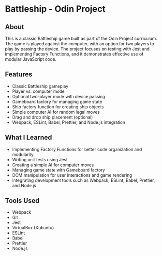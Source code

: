 # Battleship - Odin Project

## About

This is a classic Battleship game built as part of the Odin Project curriculum. The game is played against the computer, with an option for two players to play by passing the device. The project focuses on testing with Jest and implementing Factory Functions, and it demonstrates effective use of modular JavaScript code.

## Features

- Classic Battleship gameplay
- Player vs. computer mode
- Optional two-player mode with device passing
- Gameboard factory for managing game state
- Ship factory function for creating ship objects
- Simple computer AI for random legal moves
- Drag and drop ship placement (optional)
- Webpack, ESLint, Babel, Prettier, and Node.js integration

## What I Learned

- Implementing Factory Functions for better code organization and modularity
- Writing unit tests using Jest
- Creating a simple AI for computer moves
- Managing game state with Gameboard factory
- DOM manipulation for user interactions and game rendering
- Integrating development tools such as Webpack, ESLint, Babel, Prettier, and Node.js

## Tools Used

- Webpack
- Git
- Jest
- VirtualBox (Xubuntu)
- ESLint
- Babel
- Prettier
- Node.js

